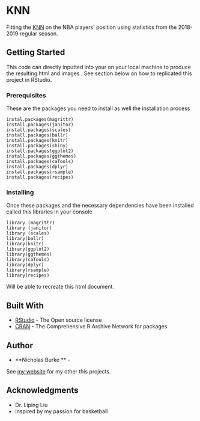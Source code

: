 # KNN
Fitting the [KNN](https://rpubs.com/nburke2/636855)  on the NBA players' position using statistics from the 2018-2019 regular season.


## Getting Started

This code can directly inputted into your on your local machine to produce the resulting html and images . See section below on how to replicated this project in RStudio.

### Prerequisites

These are the packages you need to install as well the installation process 

```
instal.packages(magrittr) 
install.packages(janitor) 
install.packages(scales) 
install.packages(ballr)
install.packages(knitr)
install.packages(shiny)
install.packages(ggplot2)
install.packages(ggthemes)
install.packages(caTools)
install.packages(dplyr)
install.packages(rsample)    
install.packages(recipes)
```

### Installing

Once these packages and the necessary dependencies have been installed called this libraries in your console 

```
library (magrittr) 
library (janitor) 
library (scales) 
library(ballr)
library(knitr)
library(ggplot2)
library(ggthemes)
library(caTools)
library(dplyr)
library(rsample)    
library(recipes)

```

Will be able to recreate this html document.


## Built With

* [RStudio](https://rstudio.com/products/rstudio/#rstudio-desktop) - The Open source license
* [CRAN](https://cran.r-project.org/) - The Comprehensive R Archive Network for packages


## Author

* **Nicholas Burke ** - 

See [my website](https://rpubs.com/nburke2) for my other this projects.


## Acknowledgments

* Dr. Liping Liu
* Inspired by my passion for basketball



